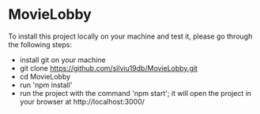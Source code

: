 # MovieLobby

To install this project locally on your machine and test it, please go through the following steps:
   - install git on your machine
   - git clone https://github.com/silviu19db/MovieLobby.git
   - cd MovieLobby
   - run 'npm install'
   - run the project with the command 'npm start'; it will open the project in your browser at http://localhost:3000/
